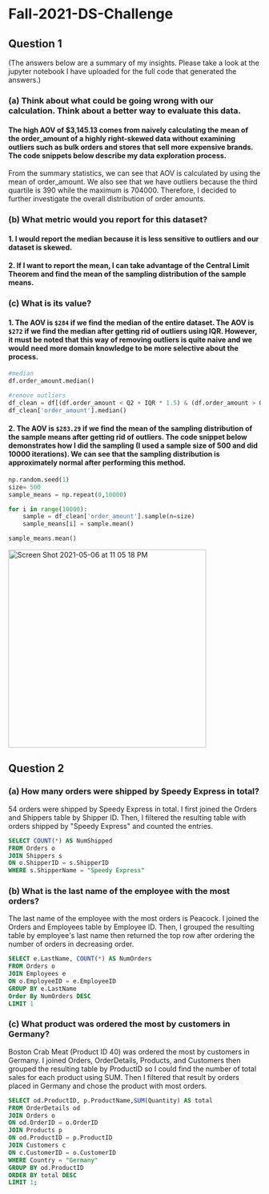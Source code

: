 # Fall-2021-DS-Challenge

## Question 1
(The answers below are a summary of my insights. Please take a look at the jupyter notebook I have uploaded for the full code 
that generated the answers.)

### (a) Think about what could be going wrong with our calculation. Think about a better way to evaluate this data. 

#### The high AOV of \$3,145.13 comes from naively calculating the mean of the order_amount of a highly right-skewed data without examining outliers such as bulk orders and stores that sell more expensive brands. The code snippets below describe my data exploration process.

From the summary statistics, we can see that AOV is calculated by using the mean of order_amount. We also see that we have outliers because the third quartile is 390 while the maximum is 704000. Therefore, I decided to further investigate the overall distribution of order amounts.


### (b) What metric would you report for this dataset?

#### 1. I would report the median because it is less sensitive to outliers and our dataset is skewed.
#### 2. If I want to report the mean, I can take advantage of the Central Limit Theorem and find the mean of the sampling distribution of the sample means.

### (c) What is its value?

#### 1. The AOV is `$284` if we find the median of the entire dataset. The AOV is `$272` if we find the median after getting rid of outliers using IQR. However, it must be noted that this way of removing outliers is quite naive and we would need more domain knowledge to be more selective about the process. 
```python
#median
df.order_amount.median()

#remove outliers
df_clean = df[(df.order_amount < Q2 + IQR * 1.5) & (df.order_amount > Q2 - IQR * 1.5)]
df_clean['order_amount'].median()
```
#### 2. The AOV is `$283.29` if we find the mean of the sampling distribution of the sample means after getting rid of outliers. The code snippet below demonstrates how I did the sampling (I used a sample size of 500 and did 10000 iterations). We can see that the sampling distribution is approximately normal after performing this method.
```python
np.random.seed(1)
size= 500
sample_means = np.repeat(0,10000)

for i in range(10000):
    sample = df_clean['order_amount'].sample(n=size)
    sample_means[i] = sample.mean()

sample_means.mean()
```
<img width="395" alt="Screen Shot 2021-05-06 at 11 05 18 PM" src="https://user-images.githubusercontent.com/54642556/117404858-88ada500-aebf-11eb-8aa0-892c03e14d43.png">



## Question 2

### (a) How many orders were shipped by Speedy Express in total?

54 orders were shipped by Speedy Express in total. I first joined the Orders and Shippers table by Shipper ID.
Then, I filtered the resulting table with orders shipped by "Speedy Express" and counted the entries. 

```sql
SELECT COUNT(*) AS NumShipped
FROM Orders o 
JOIN Shippers s
ON o.ShipperID = s.ShipperID
WHERE s.ShipperName = "Speedy Express"
```

### (b) What is the last name of the employee with the most orders?

The last name of the employee with the most orders is Peacock. I joined the Orders and Employees table by Employee ID.
Then, I grouped the resulting table by employee's last name then returned the top row after ordering the number of orders
in decreasing order. 

```sql
SELECT e.LastName, COUNT(*) AS NumOrders
FROM Orders o 
JOIN Employees e
ON o.EmployeeID = e.EmployeeID
GROUP BY e.LastName
Order By NumOrders DESC
LIMIT 1
```

### (c) What product was ordered the most by customers in Germany?

Boston Crab Meat (Product ID 40) was ordered the most by customers in Germany.
I joined Orders, OrderDetails, Products, and Customers then grouped the resulting 
table by ProductID so I could find the number of total sales for each product using SUM.
Then I filtered that result by orders placed in Germany and chose the product with 
most orders.

```sql
SELECT od.ProductID, p.ProductName,SUM(Quantity) AS total
FROM OrderDetails od
JOIN Orders o 
ON od.OrderID = o.OrderID
JOIN Products p 
ON od.ProductID = p.ProductID
JOIN Customers c
ON c.CustomerID = o.CustomerID
WHERE Country = "Germany" 
GROUP BY od.ProductID
ORDER BY total DESC
LIMIT 1;
```
